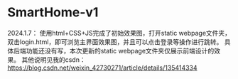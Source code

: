 ﻿# SmartHome-v1

2024.1.7：
使用html+CSS+JS完成了初始效果图，打开static webpage文件夹，双击login.html，即可浏览主界面效果图，并且可以点击登录等操作进行跳转。
具体后端功能还没有写，本次更新的static webpage文件夹仅展示前端设计的效果。
其他说明见我的csdn：https://blog.csdn.net/weixin_42730271/article/details/135414334
